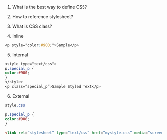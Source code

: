 1. What is the best way to define CSS?
2. How to reference stylesheet?
3. What is CSS class?

4. Inline
```CSS
<p style="color:#900;">Sample</p>
```
5. Internal
```CSS
<style type="text/css">
p.special_p {
color:#900;
}
</style>
<p class=”special_p”>Sample Styled Text</p>
```
6. External
```CSS
style.css

p.special_p {
color:#900;
}
```
```HTML
<link rel=”stylesheet” type=”text/css” href=”mystyle.css” media=”screen”/>
```